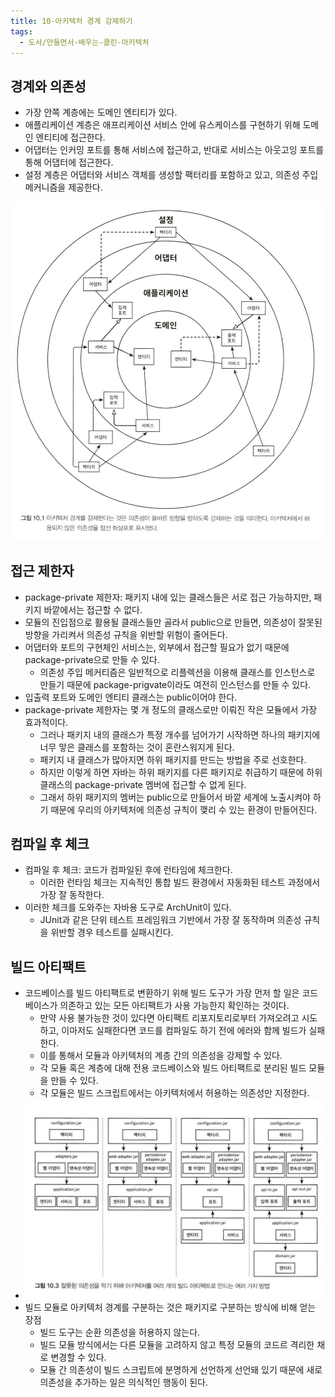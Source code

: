 ```yaml
---
title: 10-아키텍처 경계 강제하기
tags:
  - 도서/만들면서-배우는-클린-아키텍처
---
```

## 경계와 의존성

- 가장 안쪽 계층에는 도메인 엔티티가 있다.
- 애플리케이션 계층은 애프리케이션 서비스 안에 유스케이스를 구현하기 위해 도메인 엔티티에 접근한다.
- 어댑터는 인커밍 포트를 통해 서비스에 접근하고, 반대로 서비스는 아웃고잉 포트를 통해 어댑터에 접근한다.
- 설정 계층은 어댑터와 서비스 객체를 생성할 팩터리를 포함하고 있고, 의존성 주입 메커니즘을 제공한다.

![](assets/Pasted%20image%2020250106003922.png)

## 접근 제한자

- package-private 제한자: 패키지 내에 있는 클래스들은 서로 접근 가능하지만, 패키지 바깥에서는 접근할 수 없다.
- 모듈의 진입점으로 활용될 클래스들만 골라서 public으로 만들면, 의존성이 잘못된 방향을 가리켜서 의존성 규칙을 위반할 위험이 줄어든다.
- 어댑터와 포트의 구현체인 서비스는, 외부에서 접근할 필요가 없기 때문에 package-private으로 만들 수 있다.
	- 의존성 주입 메커티즘은 일반적으로 리플렉션을 이용해 클래스를 인스턴스로 만들기 때문에 package-prigvate이라도 여전히 인스턴스를 만들 수 있다.
- 입출력 포트와 도메인 엔티티 클래스는 public이어야 한다.
- package-private 제한자는 몇 개 정도의 클래스로만 이뤄진 작은 모듈에서 가장 효과적이다.
	- 그러나 패키지 내의 클래스가 특정 개수를 넘어가기 시작하면 하나의 패키지에 너무 맣은 클래스를 포함하는 것이 혼란스워지게 된다.
	-  패키지 내 클래스가 많아지면 하위 패키지를 만드는 방법을 주로 선호한다.
	- 하지만 이렇게 하면 자바는 하위 패키지를 다른 패키지로 취급하기 때문에 하위 클래스의 package-private 멤버에 접근할 수 없게 된다.
	- 그래서 하위 패키지의 멤버는 public으로 만들어서 바깥 세계에 노출시켜야 하기 때문에 우리의 아키텍처에 의존성 규칙이 깾리 수 있는 환경이 만들어진다.

## 컴파일 후 체크

- 컴파일 후 체크: 코드가 컴파일된 후에 런타임에 체크한다.
	- 이러한 런타임 체크는 지속적인 통합 빌드 환경에서 자동화된 테스트 과정에서 가장 잘 동작한다.
- 이러한 체크를 도와주는 자바용 도구로 ArchUnit이 있다.
	- JUnit과 같은 단위 테스트 프레임워크 기반에서 가장 잘 동작하며 의존성 규칙을 위반할 경우 테스트를 실패시킨다.

## 빌드 아티팩트

- 코드베이스를 빌드 아티팩트로 변환하기 위해 빌드 도구가 가장 먼저 할 일은 코드베이스가 의존하고 있는 모든 아티팩트가 사용 가능한지 확인하는 것이다.
	- 만약 사용 불가능한 것이 있다면 아티팩트 리포지토리로부터 가져오려고 시도하고, 이마저도 실패한다면 코드를 컴파일도 하기 전에 에러와 함께 빌드가 실패한다.
	- 이를 통해서 모듈과 아키텍처의 계층 간의 의존성을 강제할 수 있다.
	- 각 모듈 혹은 계층에 대해 전용 코드베이스와 빌드 아티팩트로 분리된 빌드 모듈을 만들 수 있다.
	- 각 모듈은 빌드 스크립트에서는 아키텍처에서 허용하는 의존성만 지정한다. 
- ![](assets/Pasted%20image%2020250106012511.png)
- 빌드 모듈로 아키텍처 경계를 구분하는 것은 패키지로 구분하는 방식에 비해 얻는 장점
	- 빌드 도구는 순환 의존성을 허용하지 않는다.
	- 빌드 모듈 방식에서는 다른 모듈을 고려하지 않고 특정 모듈의 코드르  격리한 채로 변경할 수 있다.
	- 모듈 간 의존성이 빌드 스크립트에 분명하게 선언하게 선언돼 있기 때문에 새로 의존성을 추가하는 일은 의식적인 행동이 된다.
